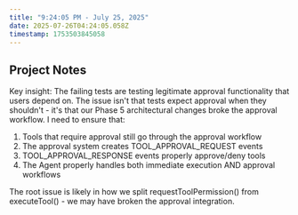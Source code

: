 ```yaml
---
title: "9:24:05 PM - July 25, 2025"
date: 2025-07-26T04:24:05.058Z
timestamp: 1753503845058
---
```


## Project Notes

Key insight: The failing tests are testing legitimate approval functionality that users depend on. The issue isn't that tests expect approval when they shouldn't - it's that our Phase 5 architectural changes broke the approval workflow. I need to ensure that:

1. Tools that require approval still go through the approval workflow
2. The approval system creates TOOL_APPROVAL_REQUEST events
3. TOOL_APPROVAL_RESPONSE events properly approve/deny tools
4. The Agent properly handles both immediate execution AND approval workflows

The root issue is likely in how we split requestToolPermission() from executeTool() - we may have broken the approval integration.
